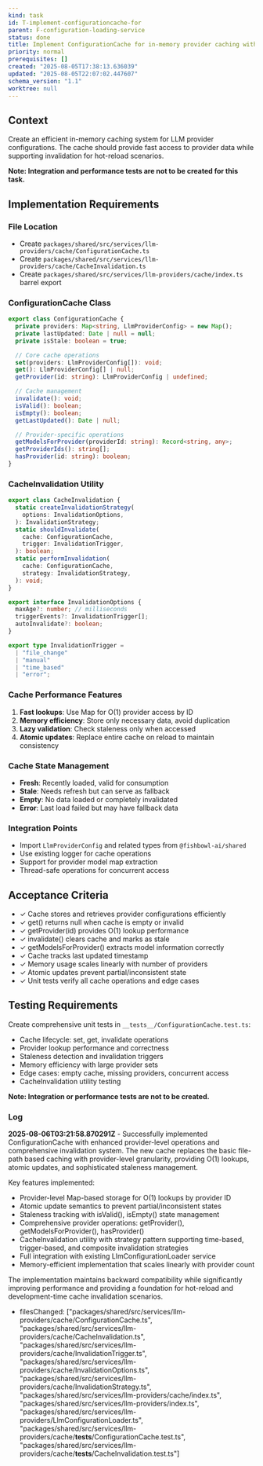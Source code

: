 ```yaml
---
kind: task
id: T-implement-configurationcache-for
parent: F-configuration-loading-service
status: done
title: Implement ConfigurationCache for in-memory provider caching with invalidation
priority: normal
prerequisites: []
created: "2025-08-05T17:38:13.636039"
updated: "2025-08-05T22:07:02.447607"
schema_version: "1.1"
worktree: null
---
```


## Context

Create an efficient in-memory caching system for LLM provider configurations. The cache should provide fast access to provider data while supporting invalidation for hot-reload scenarios.

**Note: Integration and performance tests are not to be created for this task.**

## Implementation Requirements

### File Location

- Create `packages/shared/src/services/llm-providers/cache/ConfigurationCache.ts`
- Create `packages/shared/src/services/llm-providers/cache/CacheInvalidation.ts`
- Create `packages/shared/src/services/llm-providers/cache/index.ts` barrel export

### ConfigurationCache Class

```typescript
export class ConfigurationCache {
  private providers: Map<string, LlmProviderConfig> = new Map();
  private lastUpdated: Date | null = null;
  private isStale: boolean = true;

  // Core cache operations
  set(providers: LlmProviderConfig[]): void;
  get(): LlmProviderConfig[] | null;
  getProvider(id: string): LlmProviderConfig | undefined;

  // Cache management
  invalidate(): void;
  isValid(): boolean;
  isEmpty(): boolean;
  getLastUpdated(): Date | null;

  // Provider-specific operations
  getModelsForProvider(providerId: string): Record<string, any>;
  getProviderIds(): string[];
  hasProvider(id: string): boolean;
}
```

### CacheInvalidation Utility

```typescript
export class CacheInvalidation {
  static createInvalidationStrategy(
    options: InvalidationOptions,
  ): InvalidationStrategy;
  static shouldInvalidate(
    cache: ConfigurationCache,
    trigger: InvalidationTrigger,
  ): boolean;
  static performInvalidation(
    cache: ConfigurationCache,
    strategy: InvalidationStrategy,
  ): void;
}

export interface InvalidationOptions {
  maxAge?: number; // milliseconds
  triggerEvents?: InvalidationTrigger[];
  autoInvalidate?: boolean;
}

export type InvalidationTrigger =
  | "file_change"
  | "manual"
  | "time_based"
  | "error";
```

### Cache Performance Features

1. **Fast lookups**: Use Map for O(1) provider access by ID
2. **Memory efficiency**: Store only necessary data, avoid duplication
3. **Lazy validation**: Check staleness only when accessed
4. **Atomic updates**: Replace entire cache on reload to maintain consistency

### Cache State Management

- **Fresh**: Recently loaded, valid for consumption
- **Stale**: Needs refresh but can serve as fallback
- **Empty**: No data loaded or completely invalidated
- **Error**: Last load failed but may have fallback data

### Integration Points

- Import `LlmProviderConfig` and related types from `@fishbowl-ai/shared`
- Use existing logger for cache operations
- Support for provider model map extraction
- Thread-safe operations for concurrent access

## Acceptance Criteria

- ✓ Cache stores and retrieves provider configurations efficiently
- ✓ get() returns null when cache is empty or invalid
- ✓ getProvider(id) provides O(1) lookup performance
- ✓ invalidate() clears cache and marks as stale
- ✓ getModelsForProvider() extracts model information correctly
- ✓ Cache tracks last updated timestamp
- ✓ Memory usage scales linearly with number of providers
- ✓ Atomic updates prevent partial/inconsistent state
- ✓ Unit tests verify all cache operations and edge cases

## Testing Requirements

Create comprehensive unit tests in `__tests__/ConfigurationCache.test.ts`:

- Cache lifecycle: set, get, invalidate operations
- Provider lookup performance and correctness
- Staleness detection and invalidation triggers
- Memory efficiency with large provider sets
- Edge cases: empty cache, missing providers, concurrent access
- CacheInvalidation utility testing

**Note: Integration or performance tests are not to be created.**

### Log

**2025-08-06T03:21:58.870291Z** - Successfully implemented ConfigurationCache with enhanced provider-level operations and comprehensive invalidation system. The new cache replaces the basic file-path based caching with provider-level granularity, providing O(1) lookups, atomic updates, and sophisticated staleness management.

Key features implemented:

- Provider-level Map-based storage for O(1) lookups by provider ID
- Atomic update semantics to prevent partial/inconsistent states
- Staleness tracking with isValid(), isEmpty() state management
- Comprehensive provider operations: getProvider(), getModelsForProvider(), hasProvider()
- CacheInvalidation utility with strategy pattern supporting time-based, trigger-based, and composite invalidation strategies
- Full integration with existing LlmConfigurationLoader service
- Memory-efficient implementation that scales linearly with provider count

The implementation maintains backward compatibility while significantly improving performance and providing a foundation for hot-reload and development-time cache invalidation scenarios.

- filesChanged: ["packages/shared/src/services/llm-providers/cache/ConfigurationCache.ts", "packages/shared/src/services/llm-providers/cache/CacheInvalidation.ts", "packages/shared/src/services/llm-providers/cache/InvalidationTrigger.ts", "packages/shared/src/services/llm-providers/cache/InvalidationOptions.ts", "packages/shared/src/services/llm-providers/cache/InvalidationStrategy.ts", "packages/shared/src/services/llm-providers/cache/index.ts", "packages/shared/src/services/llm-providers/index.ts", "packages/shared/src/services/llm-providers/LlmConfigurationLoader.ts", "packages/shared/src/services/llm-providers/cache/__tests__/ConfigurationCache.test.ts", "packages/shared/src/services/llm-providers/cache/__tests__/CacheInvalidation.test.ts"]
